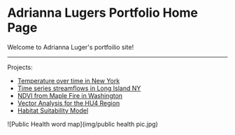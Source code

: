 # Adrianna Lugers Portfolio Home Page

Welcome to Adrianna Luger's portfoilio site!

***

Projects:
  * [Temperature over time in New York](https://adriannaluger.github.io/notebooks/ny-temp.html)
  * [Time series streamflows in Long Island NY](https://adriannaluger.github.io/notebooks/timeseries-ny.html)
  * [NDVI from Maple Fire in Washington](http://adriannaluger.github.io/notebooks/ndvi_maple_fire.html)
  * [Vector Analysis for the HU4 Region](http://adriannaluger.github.io/notebooks/vector.html)
  * [Habitat Suitability Model](http://Adriannaluger.github.io/Final(2).html)

![Public Health word map](img/public health pic.jpg)


